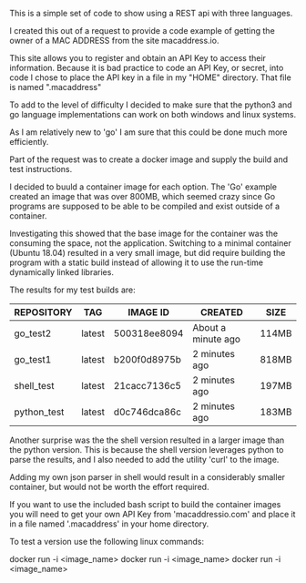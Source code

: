 This is a simple set of code to show using a REST api with three languages.

I created this out of a request to provide a code example of getting the owner
of a MAC ADDRESS from the site macaddress.io.

This site allows you to register and obtain an API Key to access their information.
Because it is bad practice to code an API Key, or secret, into code I chose to place 
the API key in a file in my "HOME" directory. That file is named ".macaddress"

To add to the level of difficulty I decided to make sure that the python3 and go language 
implementations can work on both windows and linux systems. 

As I am relatively new to 'go' I am sure that this could be done much more efficiently.

Part of the request was to create a docker image and supply the build and test instructions.

I decided to buuld a container image for each option. The 'Go' example created an image that
was over 800MB, which seemed crazy since Go programs are supposed to be able to be compiled
and exist outside of a container.

Investigating this showed that the base image for the container was the consuming the space,
not the application. Switching to a minimal container (Ubuntu 18.04) resulted in a very small
image, but did require building the program with a static build instead of allowing it to use 
the run-time dynamically linked libraries. 

The results for my test builds are:<br>

| REPOSITORY | TAG | IMAGE ID | CREATED | SIZE |
| ---------- | -------- | -------------- | -------------------- | ------ |
| go_test2 | latest | 500318ee8094 | About a minute ago | 114MB |
| go_test1 | latest | b200f0d8975b | 2 minutes ago | 818MB |
| shell_test | latest | 21cacc7136c5 | 2 minutes ago | 197MB | 
| python_test | latest | d0c746dca86c | 2 minutes ago | 183MB |

Another surprise was the the shell version resulted in a larger image than the python version.
This is because the shell version leverages python to parse the results, and I also needed to 
add the utility 'curl' to  the image.

Adding my own json parser in shell would result in a considerably smaller container, but would
not be worth the effort required.

If you want to use the included bash script to build the container images you will need to get your own
API Key from 'macaddressio.com' and place it in a file named '.macaddress' in your home directory.

To test a version use the following linux commands:

docker run -i <image_name> <valid macaddress>
docker run -i <image_name> <invalid macaddress>
docker run -i <image_name> <first three octects of macaddr>


